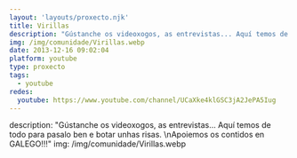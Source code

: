 ```yaml
---
layout: 'layouts/proxecto.njk'
title: Virillas
description: "Gústanche os videoxogos, as entrevistas... Aquí temos de todo para pasalo ben e botar unhas risas. \nApoiemos os contidos en GALEGO!!!"
img: /img/comunidade/Virillas.webp
date: 2013-12-16 09:02:04
platform: youtube
type: proxecto
tags:
  - youtube
redes:
  youtube: https://www.youtube.com/channel/UCaXke4klGSC3jA2JePA5Iug
---
```

description: "Gústanche os videoxogos, as entrevistas... Aquí temos de todo para pasalo ben e botar unhas risas. \nApoiemos os contidos en GALEGO!!!"
img: /img/comunidade/Virillas.webp
